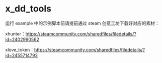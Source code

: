 # x_dd_tools

运行 example 中的示例脚本前请提前通过 steam 创意工坊下载好对应的素材：

xhunter：https://steamcommunity.com/sharedfiles/filedetails/?id=2402990562

xlove_token：https://steamcommunity.com/sharedfiles/filedetails/?id=2455714793
 
